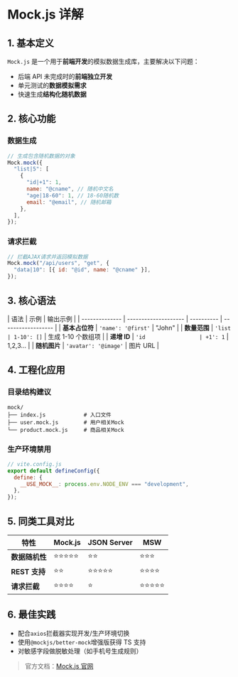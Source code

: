# Mock.js 详解

## 1. 基本定义

`Mock.js` 是一个用于**前端开发**的模拟数据生成库，主要解决以下问题：

- 后端 API 未完成时的**前端独立开发**
- 单元测试的**数据模拟需求**
- 快速生成**结构化随机数据**

## 2. 核心功能

### 数据生成

```javascript
// 生成包含随机数据的对象
Mock.mock({
  "list|5": [
    {
      "id|+1": 1,
      name: "@cname", // 随机中文名
      "age|18-60": 1, // 18-60随机数
      email: "@email", // 随机邮箱
    },
  ],
});
```

### 请求拦截

```javascript
// 拦截AJAX请求并返回模拟数据
Mock.mock("/api/users", "get", {
  "data|10": [{ id: "@id", name: "@cname" }],
});
```

## 3. 核心语法

| 语法           | 示例                 | 输出示例   |
| -------------- | -------------------- | ---------- | ------------------ |
| **基本占位符** | `'name': '@first'`   | "John"     |
| **数量范围**   | `'list               | 1-10': []` | 生成 1-10 个数组项 |
| **递增 ID**    | `'id                 | +1': 1`    | 1,2,3...           |
| **随机图片**   | `'avatar': '@image'` | 图片 URL   |

## 4. 工程化应用

### 目录结构建议

```
mock/
├── index.js            # 入口文件
├── user.mock.js        # 用户相关Mock
└── product.mock.js     # 商品相关Mock
```

### 生产环境禁用

```javascript
// vite.config.js
export default defineConfig({
  define: {
    __USE_MOCK__: process.env.NODE_ENV === "development",
  },
});
```

## 5. 同类工具对比

| 特性           | Mock.js    | JSON Server | MSW        |
| -------------- | ---------- | ----------- | ---------- |
| **数据随机性** | ⭐⭐⭐⭐⭐ | ⭐⭐        | ⭐⭐⭐     |
| **REST 支持**  | ⭐⭐       | ⭐⭐⭐⭐⭐  | ⭐⭐⭐⭐   |
| **请求拦截**   | ⭐⭐⭐⭐   | ⭐          | ⭐⭐⭐⭐⭐ |

## 6. 最佳实践

- 配合`axios`拦截器实现开发/生产环境切换
- 使用`@mockjs/better-mock`增强版获得 TS 支持
- 对敏感字段做脱敏处理（如手机号生成规则）

> 官方文档：[Mock.js 官网](http://mockjs.com/)
